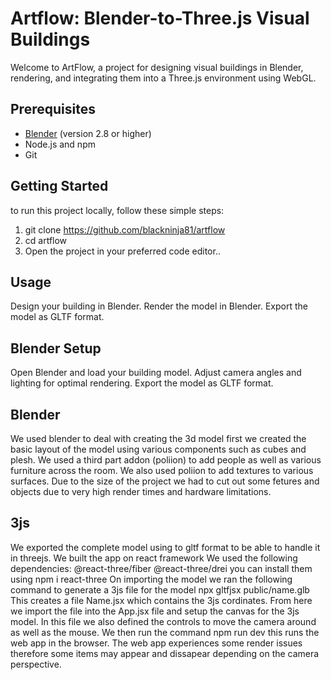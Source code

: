 
# Artflow: Blender-to-Three.js Visual Buildings

Welcome to ArtFlow, a project for designing visual buildings in Blender, rendering, and integrating them into a Three.js environment using WebGL.

## Prerequisites

- [Blender](https://www.blender.org/) (version 2.8 or higher)
- Node.js and npm
- Git

## Getting Started

to run this project locally, follow these simple steps:

1. git clone https://github.com/blackninja81/artflow
2. cd artflow
3. Open the project in your preferred code editor..

## Usage

Design your building in Blender.
Render the model in Blender.
Export the model as GLTF format.


## Blender Setup
 Open Blender and load your building model.
 Adjust camera angles and lighting for optimal rendering.
 Export the model as GLTF format.

 ## Blender
 We used blender to deal with creating the 3d model first we created the basic layout of the model using various components such as cubes and plesh. 
 We used a third part addon (poliion) to add people as well as various furniture across the room. 
 We also used poliion to add textures to various surfaces.
 Due to the size of the project we had to cut out some fetures and objects due to very high render times and hardware limitations. 

 ## 3js
 We exported the complete model using to gltf format to be able to handle it in threejs. We built the app on react framework
 We used the following dependencies: 
 @react-three/fiber @react-three/drei you can install them using npm i  react-three
 On importing the model we ran the following command to generate a 3js file for the model 
 npx gltfjsx public/name.glb                                                            
 This creates a file Name.jsx which contains the 3js cordinates. From here we import the file into the App.jsx file and setup the canvas for the 3js model. In this file we also defined 
 the controls to move the camera around as well as the mouse. We then run the command npm run dev this runs the web app in the browser. The web app experiences some render issues 
 therefore some items may appear and dissapear depending on the camera perspective.

